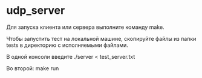 # udp_server

Для запуска клиента или сервера выполните команду make.

Чтобы запустить тест на локальной машине, скопируйте файлы из папки tests в директорию с исполняемыми файлами. 

В одной консоли введите ./server < test_server.txt

Во второй: make run
